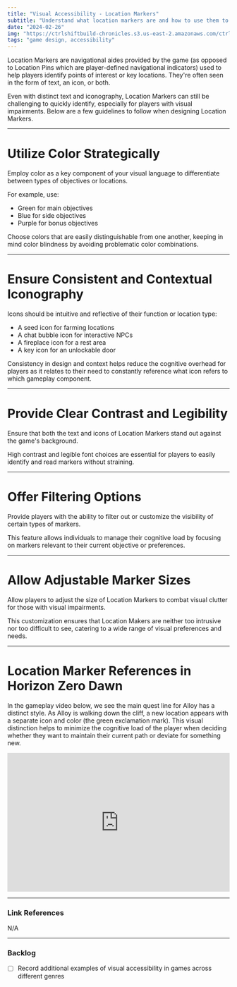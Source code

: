 ```yaml
---
title: "Visual Accessibility - Location Markers"
subtitle: "Understand what location markers are and how to use them to help alleviate visual accessibility."
date: "2024-02-26"
img: "https://ctrlshiftbuild-chronicles.s3.us-east-2.amazonaws.com/ctrl-shift-build-home-image.png"
tags: "game design, accessibility"
---
```


Location Markers are navigational aides provided by the game (as opposed to Location Pins which are player-defined navigational indicators) used to help players identify points of interest or key locations. They're often seen in the form of text, an icon, or both.

Even with distinct text and iconography, Location Markers can still be challenging to quickly identify, especially for players with visual impairments. Below are a few guidelines to follow when designing Location Markers.

---

# Utilize Color Strategically
Employ color as a key component of your visual language to differentiate between types of objectives or locations.

For example, use:
- Green for main objectives
- Blue for side objectives
- Purple for bonus objectives

Choose colors that are easily distinguishable from one another, keeping in mind color blindness by avoiding problematic color combinations.

---

# Ensure Consistent and Contextual Iconography
Icons should be intuitive and reflective of their function or location type: 
- A seed icon for farming locations
- A chat bubble icon for interactive NPCs
- A fireplace icon for a rest area
- A key icon for an unlockable door

Consistency in design and context helps reduce the cognitive overhead for players as it relates to their need to constantly reference what icon refers to which gameplay component.

---

# Provide Clear Contrast and Legibility
Ensure that both the text and icons of Location Markers stand out against the game's background. 

High contrast and legible font choices are essential for players to easily identify and read markers without straining.

---

# Offer Filtering Options
Provide players with the ability to filter out or customize the visibility of certain types of markers. 

This feature allows individuals to manage their cognitive load by focusing on markers relevant to their current objective or preferences.

---

# Allow Adjustable Marker Sizes
Allow players to adjust the size of Location Markers to combat visual clutter for those with visual impairments.

This customization ensures that Location Makers are neither too intrusive nor too difficult to see, catering to a wide range of visual preferences and needs.

---

# Location Marker References in Horizon Zero Dawn
In the gameplay video below, we see the main quest line for Alloy has a distinct style. As Alloy is walking down the cliff, a new location appears with a separate icon and color (the green exclamation mark). This visual distinction helps to minimize the cognitive load of the player when deciding whether they want to maintain their current path or deviate for something new.

<iframe width="100%" height="315" src="https://www.youtube.com/embed/DjLUam3pp3k?si=nunmCLIg1guXmdrD" title="YouTube video player" frameborder="0" allow="accelerometer; autoplay; clipboard-write; encrypted-media; gyroscope; picture-in-picture; web-share" allowfullscreen></iframe>


---

### Link References
N/A

---

### Backlog
- [ ] Record additional examples of visual accessibility in games across different genres